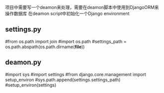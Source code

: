 项目中需要写一个deamon来处理，需要在deamon脚本中使用到DjangoORM来操作数据库
在deamon script中初始化一个Django environment

## settings.py
#from os.path import join
#import os.path
#settings_path = os.path.abspath(os.path.dirname(__file__))

## deamon.py
#import sys
#import settings
#from django.core.management import setup_environ
#sys.path.append(settings.settings_path)
#setup_environ(settings)